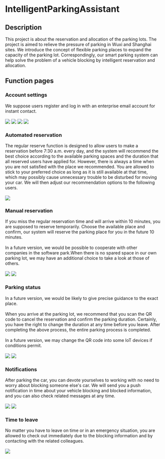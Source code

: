 # IntelligentParkingAssistant
## Description
This project is about the reservation and allocation of the parking lots. The project is aimed to relieve the pressure of parking in Wuxi and Shanghai sites. We introduce the concept of flexible parking places to expand the capacity of the parking lot. Correspondingly, our smart parking system can help solve the problem of a vehicle blocking by intelligent reservation and allocation.
## Function pages
### Account settings
We suppose users register and log in with an enterprise email account for instant contact.<br><br>
![](https://github.com/wittysuyu/IntelligentParkingAssistant/raw/master/screenshots/login.png)
![](https://github.com/wittysuyu/IntelligentParkingAssistant/raw/master/screenshots/signup.png)
![](https://github.com/wittysuyu/IntelligentParkingAssistant/raw/master/screenshots/resetpassword.png)
![](https://github.com/wittysuyu/IntelligentParkingAssistant/raw/master/screenshots/setting.png)<br>
### Automated reservation
The regular reserve function is designed to allow users to make a reservation before 7:30 a.m. every day, and the system will recommend the best choice according to the available parking spaces and the duration that all reserved users have applied for. However, there is always a time when you are not satisfied with the place we recommended. You are allowed to stick to your preferred choice as long as it is still available at that time, which may possibly cause unnecessary trouble to be disturbed for moving your car. We will then adjust our recommendation options to the following users.<br><br>
![](https://github.com/wittysuyu/IntelligentParkingAssistant/raw/master/screenshots/systemreserve.png)<br>
### Manual reservation
If you miss the regular reservation time and will arrive within 10 minutes, you are supposed to reserve temporarily. Choose the available place and confirm, our system will reserve the parking place for you in the future 10 minutes.<br><br>
In a future version, we would be possible to cooperate with other companies in the software park.When there is no spared space in our own parking lot, we may have an additional choice to take a look at those of others.<br><br>
![](https://github.com/wittysuyu/IntelligentParkingAssistant/raw/master/screenshots/reserve.png)
![](https://github.com/wittysuyu/IntelligentParkingAssistant/raw/master/screenshots/reservation.png)<br>
### Parking status
In a future version, we would be likely to give precise guidance to the exact place.<br><br>
When you arrive at the parking lot, we recommend that you scan the QR code to cancel the reservation and confirm the parking duration. Certainly, you have the right to change the duration at any time before you leave. After completing the above process, the entire parking process is completed.<br><br>
In a future version, we may change the QR code into some IoT devices if conditions permit.<br><br>
![](https://github.com/wittysuyu/IntelligentParkingAssistant/raw/master/screenshots/parkingduration.png)
![](https://github.com/wittysuyu/IntelligentParkingAssistant/raw/master/screenshots/modifypark.png)<br>
### Notifications
After parking the car, you can devote yourselves to working with no need to worry about blocking someone else's car. We will send you a push notification in time about your vehicle blocking and blocked information, and you can also check related messages at any time. <br><br>
![](https://github.com/wittysuyu/IntelligentParkingAssistant/raw/master/screenshots/notification.png)
![](https://github.com/wittysuyu/IntelligentParkingAssistant/raw/master/screenshots/sidebar.png)<br>
### Time to leave
No matter you have to leave on time or in an emergency situation, you are allowed to check out immediately due to the blocking information and by contacting with the related colleagues.<br><br>
![](https://github.com/wittysuyu/IntelligentParkingAssistant/raw/master/screenshots/leave.png)<br>